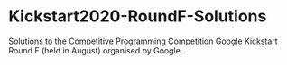 # Kickstart2020-RoundF-Solutions

Solutions to the Competitive Programming Competition Google Kickstart Round F (held in August) organised by Google.
